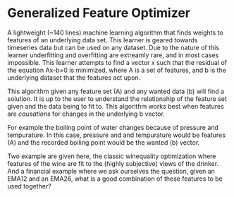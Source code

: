 # Generalized Feature Optimizer
A lightweight (~140 lines) machine learning algorithm that finds weights to features of an underlying data set.
This learner is geared towards timeseries data but can be used on any dataset. Due to the nature of this learner
underfitting and overfitting are extreamly rare, and in most cases impossible. This learner attempts to find a
vector x such that the residual of the equation Ax-b=0 is minimized, where A is a set of features, and b is the
underlying dataset that the features act upon.

This algorithm given any feature set (A) and any wanted data (b) will find a solution. It is up to the user to
understand the relationship of the feature set given and the data being to fit to. This algorithm works best
when features are _causations_ for changes in the underlying b vector.

For example the boiling point of water changes because of pressure and tempurature. In this case, pressure and
and tempurature would be features (A) and the recorded boiling point would be the wanted (b) vector.

Two example are given here, the classic winequality optimization where features of the wine are fit to the
(highly subjective) views of the drinker. And a financial example where we ask ourselves the question,
given an EMA12 and an EMA26, what is a good combination of these features to be used together?